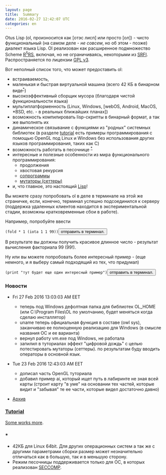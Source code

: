```yaml
---
layout: page
title:  Summary
date: 2016-02-27 12:42:07 UTC
categories: en
---
```


   Otus Lisp (ol, произносится как [отэс лисп] или просто [ол]) - чисто функциональный (на самом деле - *не совсем*, но об этом - позже) диалект языка Lisp.
Ol реализован как расширенное подмножество Scheme [R<sup>5</sup>RS](http://www.schemers.org/Documents/Standards/R5RS/), включая, но не ограничиваясь, некоторыми из [SRFI](http://srfi.schemers.org/). Распространяется по лицензии [GPL v3](https://github.com/yuriy-chumak/OL/blob/master/COPYING).

   Вот неполный список того, что может предоставить ol:

  * встраиваемость,
  * маленькая и быстрая виртуальной машина (всего 42 КБ в бинарном виде<sup>[*](#42kb)</sup>)
  * высокоэффективный сборщик мусора (благодаря чистой функциональности языка)
  * мультиплатформенность (Linux, Windows, [webOS, Android, MacOS, *BSD, etc. - в реальных ближайших планах])
  * возможность компилировать lisp-скрипты в бинарный формат, а так же выполнять их
  * динамическое связывание с функциями из "родных" системных библиотек (в разделе [tutorial](?ru/tutorial) есть примеры программирования с помощью OpenGL под Linux и Windows без использования других языков программирования, таких как C)
  * возможность работать в песочнице <sup>[*](#sandbox)</sup>
  * интересные и полезные особенности из мира функционального программирования: 
    * продолжения
    * хвостовая рекурсия
    * [сопрограммы](?ru/subprograms)
    * [мутаторы (сеттеры)](?ru/mutators)
  * и, что главное, это настоящий [Lisp](https://ru.wikipedia.org/wiki/%D0%9B%D0%B8%D1%81%D0%BF)!

   Вы можете сразу попробовать ol в деле в терминале на этой же страничке, если, конечно, терминал успешно подсоединился к серверу (поддержка удаленных клиентов находится в экспериментальной стадии, возможны кратковременные сбои в работе).

   Например, попробуйте ввести
<pre><code id="fold1" data-language="scheme">(fold * 1 (iota 1 1 99))</code><button class="doit" onclick="doit(fold1.textContent)">отправить в терминал.</button></pre>

   В результате вы должны получить красивое длинное число - результат вычисления факториала 99 (99!).

   Ну или вы можете попробовать более интересный пример - (еще немного, и я выберу самый подходящий из тех, что придумал)
<pre><code id="fold2" data-language="scheme">(print "тут будет еще один интересный пример")</code><button class="doit" onclick="doit(fold2.textContent)">отправить в терминал.</button></pre>

### Новости
  * Fri 27 Feb 2016 13:03:03 AM EET
    * теперь под Windows дефолтная папка для библиотек OL_HOME (или C:\Program Files\OL по умолчанию, будет меняться когда сделаю инсталлятор)
    * uname теперь официальная функция в составе (owl sys), заканчиваю ее полноценную реализацию для Windows (в смысле названия ОС и ее варианта)
    * вернул работу vm.exe под Windows, не работала
    * запилил в туториалах эффект "цифровой дождь" с целью потестировать мутаторы (сеттеры). по результатам буду вводить операторы в основной язык.  

  * Tue 23 Feb 2016 12:43:03 AM EET
    * дописал часть OpenGL туториала
    * добавил пример ai, который ищет путь в лабиринте не зная всей карты (строит карту "в уме" на основании тех частей, которые видит и "забывая" те ее части, которые видел достаточно давно)
  * [Архив](https://github.com/yuriy-chumak/OL/commits/master)

### [Tutorial](?ru/tutorial)

   [Some works more](?ru/tutorial).

### *

  * <a name="42kb"></a>42КБ для Linux 64bit. Для других операционных систем а так же с другими параметрами сборки размер может незначительно отличаться как в большую, так и в меньшую сторону.
  * <a name="sandbox"></a>Режим песочницы поддерживается только для ОС, в которых реализован [SECCOMP](https://en.wikipedia.org/wiki/Seccomp).